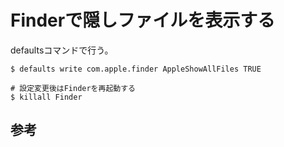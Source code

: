 # Finderで隠しファイルを表示する

defaultsコマンドで行う。

```
$ defaults write com.apple.finder AppleShowAllFiles TRUE

# 設定変更後はFinderを再起動する
$ killall Finder
```

## 参考
